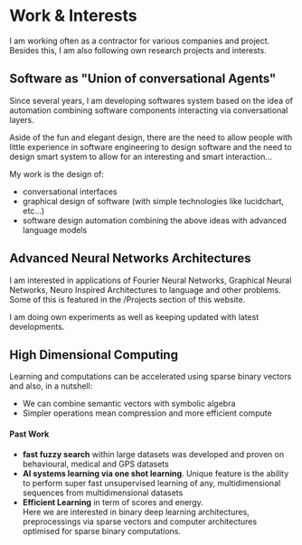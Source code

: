 
# Work & Interests

I am working often as a contractor for various companies and project.
Besides this, I am also following own research projects and interests.

## Software as "Union of conversational Agents"

Since several years, I am developing softwares system based on the idea of automation combining software components interacting via 
conversational layers. 

Aside of the fun and elegant design, there are the need to allow 
people with little experience in software engineering to design software
and the need to design smart system to allow for an interesting and smart interaction...

My work is the design of:
* conversational interfaces
* graphical design of software (with simple technologies like lucidchart, etc...)
* software design automation combining the above ideas with advanced language models

## Advanced Neural Networks Architectures

I am interested in applications of Fourier Neural Networks, Graphical Neural Networks, Neuro Inspired Architectures to language and other problems. Some of this is featured in  the /Projects section of this website.

I am doing own experiments as well as keeping updated with latest developments.


## High Dimensional Computing

Learning and computations can be accelerated using sparse binary vectors and also, in a nutshell:
- We can combine semantic vectors with symbolic algebra 
- Simpler operations mean compression and more efficient compute

#### Past Work
- **fast fuzzy search** within large datasets was developed and proven on behavioural, medical and GPS datasets
- **AI systems learning via one shot learning**. Unique feature is the ability to perform super fast unsupervised learning of any, multidimensional sequences from multidimensional datasets 
- **Efficient Learning** in term of scores and energy.  
Here we are interested in binary deep learning architectures, preprocessings via sparse vectors and computer architectures optimised for sparse binary computations.

